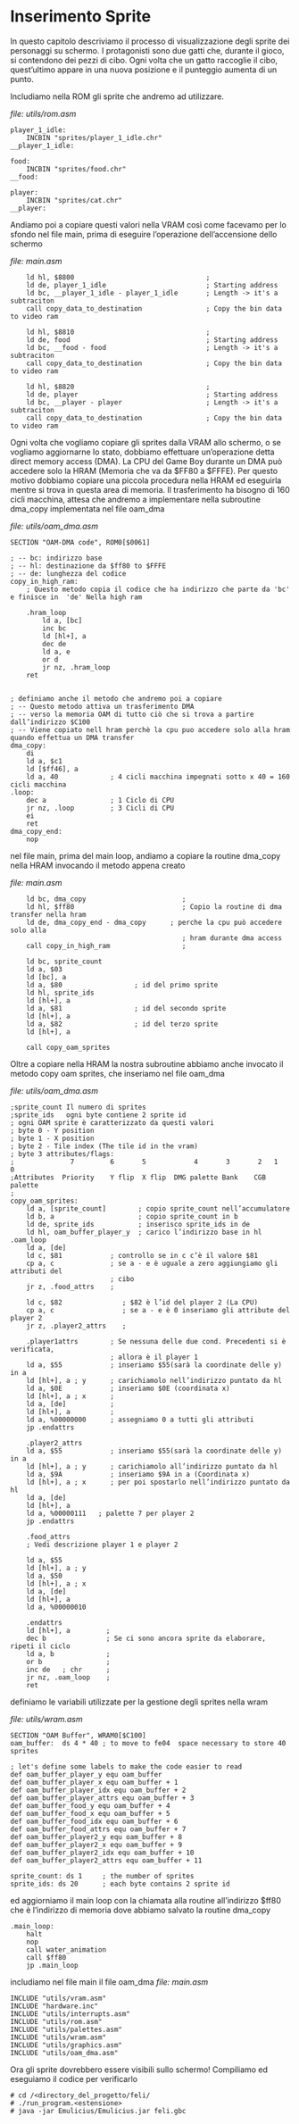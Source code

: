 # Inserimento Sprite
In questo capitolo descriviamo il processo di visualizzazione degli sprite dei personaggi su schermo. I protagonisti sono due gatti che, durante il gioco, si contendono dei pezzi di cibo. Ogni volta che un gatto raccoglie il cibo, quest’ultimo appare in una nuova posizione e il punteggio aumenta di un punto.

Includiamo nella ROM gli sprite che andremo ad utilizzare.

*file: utils/rom.asm*
```
player_1_idle:
	INCBIN "sprites/player_1_idle.chr"
__player_1_idle:

food:
	INCBIN "sprites/food.chr"                  
__food:

player:
	INCBIN "sprites/cat.chr"                                             
__player:
```

Andiamo poi a copiare questi valori nella VRAM così come facevamo per lo sfondo nel file main, prima di eseguire l’operazione dell’accensione dello schermo

*file: main.asm*
```
    ld hl, $8800                                 ;
    ld de, player_1_idle                         ; Starting address
    ld bc, __player_1_idle - player_1_idle       ; Length -> it's a subtraciton
    call copy_data_to_destination                ; Copy the bin data to video ram

    ld hl, $8810                                 ; 
    ld de, food                                  ; Starting address
    ld bc, __food - food                         ; Length -> it's a subtraciton
    call copy_data_to_destination                ; Copy the bin data to video ram

    ld hl, $8820                                 ;
    ld de, player                                ; Starting address
    ld bc, __player - player                     ; Length -> it's a subtraciton
    call copy_data_to_destination                ; Copy the bin data to video ram
```

Ogni volta che vogliamo copiare gli sprites dalla VRAM allo schermo, o se vogliamo aggiornarne lo stato, dobbiamo effettuare un’operazione detta direct memory access (DMA). La CPU del Game Boy durante un DMA può accedere solo la HRAM (Memoria che va da $FF80 a $FFFE). Per questo motivo dobbiamo copiare una piccola procedura nella HRAM ed eseguirla mentre si trova in questa area di memoria. Il trasferimento ha bisogno di 160 cicli macchina, attesa che andremo a implementare nella subroutine dma_copy implementata nel file oam_dma

*file: utils/oam_dma.asm*
```
SECTION "OAM-DMA code", ROM0[$0061]

; -- bc: indirizzo base
; -- hl: destinazione da $ff80 to $FFFE
; -- de: lunghezza del codice
copy_in_high_ram:
    ; Questo metodo copia il codice che ha indirizzo che parte da 'bc' e finisce in  'de' Nella high ram
    
    .hram_loop
        ld a, [bc]
        inc bc
        ld [hl+], a
        dec de
        ld a, e
        or d
        jr nz, .hram_loop 
    ret


; definiamo anche il metodo che andremo poi a copiare
; -- Questo metodo attiva un trasferimento DMA 
; -- verso la memoria OAM di tutto ciò che si trova a partire dall’indirizzo $C100
; -- Viene copiato nell hram perchè la cpu puo accedere solo alla hram quando effettua un DMA transfer
dma_copy:
    di
    ld a, $c1
    ld [$ff46], a
    ld a, 40             ; 4 cicli macchina impegnati sotto x 40 = 160 cicli macchina
.loop:
    dec a                ; 1 Ciclo di CPU
    jr nz, .loop         ; 3 Cicli di CPU
    ei
    ret
dma_copy_end:
    nop
```

nel file main, prima del main loop, andiamo a copiare la routine dma_copy nella HRAM invocando il metodo appena creato

*file: main.asm*
```
    ld bc, dma_copy                        ;
    ld hl, $ff80                           ; Copio la routine di dma transfer nella hram
	ld de, dma_copy_end - dma_copy      ; perche la cpu può accedere solo alla 
                                           ; hram durante dma access
    call copy_in_high_ram                  ;
    
    ld bc, sprite_count  
    ld a, $03
    ld [bc], a
    ld a, $80                  ; id del primo sprite
    ld hl, sprite_ids
    ld [hl+], a
    ld a, $81                  ; id del secondo sprite
    ld [hl+], a
    ld a, $82                  ; id del terzo sprite
    ld [hl+], a

    call copy_oam_sprites
```

Oltre a copiare nella HRAM la nostra subroutine abbiamo anche invocato il metodo copy oam sprites, che inseriamo nel file oam_dma

*file: utils/oam_dma.asm*
```
;sprite_count Il numero di sprites
;sprite_ids   ogni byte contiene 2 sprite id
; ogni OAM sprite è caratterizzato da questi valori
; byte 0 - Y position
; byte 1 - X position
; byte 2 - Tile index (The tile id in the vram)
; byte 3 attributes/flags:
;              7         6       5            4       3       2   1   0
;Attributes  Priority    Y flip  X flip  DMG palette Bank    CGB palette
;
copy_oam_sprites:
    ld a, [sprite_count]        ; copio sprite_count nell’accumulatore
    ld b, a                     ; copio sprite_count in b
    ld de, sprite_ids           ; inserisco sprite_ids in de
    ld hl, oam_buffer_player_y  ; carico l’indirizzo base in hl
.oam_loop
    ld a, [de]
    ld c, $81            ; controllo se in c c’è il valore $81             
    cp a, c              ; se a - e è uguale a zero aggiungiamo gli attributi del 
                         ; cibo
    jr z, .food_attrs    ;

    ld c, $82               ; $82 è l’id del player 2 (La CPU)
    cp a, c                 ; se a - e è 0 inseriamo gli attribute del player 2
    jr z, .player2_attrs    ;

    .player1attrs        ; Se nessuna delle due cond. Precedenti si è verificata,              
                         ; allora è il player 1
    ld a, $55            ; inseriamo $55(sarà la coordinate delle y) in a
    ld [hl+], a ; y      ; carichiamolo nell’indirizzo puntato da hl
    ld a, $0E            ; inseriamo $0E (coordinata x)  
    ld [hl+], a ; x      ;   
    ld a, [de]           ;
    ld [hl+], a          ;
    ld a, %00000000      ; assegniamo 0 a tutti gli attributi
    jp .endattrs
    
    .player2_attrs
    ld a, $55            ; inseriamo $55(sarà la coordinate delle y) in a
    ld [hl+], a ; y      ; carichiamolo all’indirizzo puntato da hl
    ld a, $9A            ; inseriamo $9A in a (Coordinata x)
    ld [hl+], a ; x      ; per poi spostarlo nell’indirizzo puntato da hl
    ld a, [de]
    ld [hl+], a
    ld a, %00000111   ; palette 7 per player 2
    jp .endattrs 
    
    .food_attrs
    ; Vedi descrizione player 1 e player 2

    ld a, $55      
    ld [hl+], a ; y
    ld a, $50
    ld [hl+], a ; x
    ld a, [de]
    ld [hl+], a
    ld a, %00000010

    .endattrs
    ld [hl+], a         ;
    dec b               ; Se ci sono ancora sprite da elaborare, ripeti il ciclo 
    ld a, b             ;
    or b                ;
    inc de   ; chr      ;
    jr nz, .oam_loop    ;
    ret
```

definiamo le variabili utilizzate per la gestione degli sprites nella wram

*file: utils/wram.asm*
```
SECTION "OAM Buffer", WRAM0[$C100]
oam_buffer:  ds 4 * 40 ; to move to fe04  space necessary to store 40 sprites

; let's define some labels to make the code easier to read
def oam_buffer_player_y equ oam_buffer
def oam_buffer_player_x equ oam_buffer + 1
def oam_buffer_player_idx equ oam_buffer + 2
def oam_buffer_player_attrs equ oam_buffer + 3
def oam_buffer_food_y equ oam_buffer + 4
def oam_buffer_food_x equ oam_buffer + 5
def oam_buffer_food_idx equ oam_buffer + 6
def oam_buffer_food_attrs equ oam_buffer + 7
def oam_buffer_player2_y equ oam_buffer + 8
def oam_buffer_player2_x equ oam_buffer + 9
def oam_buffer_player2_idx equ oam_buffer + 10
def oam_buffer_player2_attrs equ oam_buffer + 11

sprite_count: ds 1     ; the number of sprites
sprite_ids: ds 20      ; each byte contains 2 sprite id
```


ed aggiorniamo il main loop con la chiamata alla routine all’indirizzo $ff80 che è l’indirizzo di memoria dove abbiamo salvato la routine dma_copy

```
.main_loop:
    halt
    nop
    call water_animation
    call $ff80
    jp .main_loop
```

includiamo nel file main il file oam_dma
*file: main.asm*
```
INCLUDE "utils/vram.asm"
INCLUDE "hardware.inc"
INCLUDE "utils/interrupts.asm"
INCLUDE "utils/rom.asm"
INCLUDE "utils/palettes.asm"
INCLUDE "utils/wram.asm"
INCLUDE "utils/graphics.asm"
INCLUDE "utils/oam_dma.asm"
```
Ora gli sprite dovrebbero essere visibili sullo schermo! Compiliamo ed eseguiamo il codice per verificarlo

```
# cd /<directory_del_progetto/feli/
# ./run_program.<estensione>
# java -jar Emulicius/Emulicius.jar feli.gbc
```
